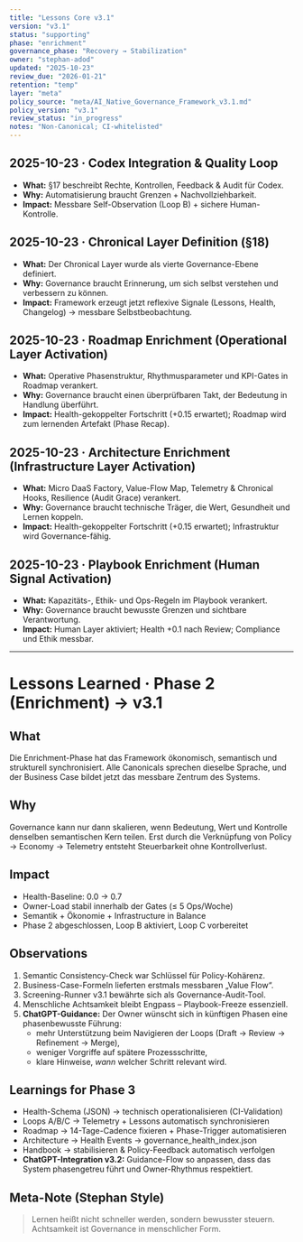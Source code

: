 ```yaml
---
title: "Lessons Core v3.1"
version: "v3.1"
status: "supporting"
phase: "enrichment"
governance_phase: "Recovery → Stabilization"
owner: "stephan-adod"
updated: "2025-10-23"
review_due: "2026-01-21"
retention: "temp"
layer: "meta"
policy_source: "meta/AI_Native_Governance_Framework_v3.1.md"
policy_version: "v3.1"
review_status: "in_progress"
notes: "Non-Canonical; CI-whitelisted"
---
```


## 2025-10-23 · Codex Integration & Quality Loop
- **What:** §17 beschreibt Rechte, Kontrollen, Feedback & Audit für Codex.
- **Why:** Automatisierung braucht Grenzen + Nachvollziehbarkeit.
- **Impact:** Messbare Self-Observation (Loop B) + sichere Human-Kontrolle.

## 2025-10-23 · Chronical Layer Definition (§18)
- **What:** Der Chronical Layer wurde als vierte Governance-Ebene definiert.
- **Why:** Governance braucht Erinnerung, um sich selbst verstehen und verbessern zu können.
- **Impact:** Framework erzeugt jetzt reflexive Signale (Lessons, Health, Changelog) → messbare Selbstbeobachtung.

## 2025-10-23 · Roadmap Enrichment (Operational Layer Activation)
- **What:** Operative Phasenstruktur, Rhythmusparameter und KPI-Gates in Roadmap verankert.
- **Why:** Governance braucht einen überprüfbaren Takt, der Bedeutung in Handlung überführt.
- **Impact:** Health-gekoppelter Fortschritt (+0.15 erwartet); Roadmap wird zum lernenden Artefakt (Phase Recap).

## 2025-10-23 · Architecture Enrichment (Infrastructure Layer Activation)
- **What:** Micro DaaS Factory, Value-Flow Map, Telemetry & Chronical Hooks, Resilience (Audit Grace) verankert.
- **Why:** Governance braucht technische Träger, die Wert, Gesundheit und Lernen koppeln.
- **Impact:** Health-gekoppelter Fortschritt (+0.15 erwartet); Infrastruktur wird Governance-fähig.

## 2025-10-23 · Playbook Enrichment (Human Signal Activation)
- **What:** Kapazitäts-, Ethik- und Ops-Regeln im Playbook verankert.  
- **Why:** Governance braucht bewusste Grenzen und sichtbare Verantwortung.  
- **Impact:** Human Layer aktiviert; Health +0.1 nach Review; Compliance und Ethik messbar.
---
# Lessons Learned · Phase 2 (Enrichment) → v3.1

## What
Die Enrichment-Phase hat das Framework ökonomisch, semantisch und strukturell synchronisiert.
Alle Canonicals sprechen dieselbe Sprache, und der Business Case bildet jetzt das messbare Zentrum des Systems.

## Why
Governance kann nur dann skalieren, wenn Bedeutung, Wert und Kontrolle denselben semantischen Kern teilen.
Erst durch die Verknüpfung von Policy → Economy → Telemetry entsteht Steuerbarkeit ohne Kontrollverlust.

## Impact
- Health-Baseline: 0.0 → 0.7  
- Owner-Load stabil innerhalb der Gates (≤ 5 Ops/Woche)  
- Semantik + Ökonomie + Infrastructure in Balance  
- Phase 2 abgeschlossen, Loop B aktiviert, Loop C vorbereitet

## Observations
1. Semantic Consistency-Check war Schlüssel für Policy-Kohärenz.  
2. Business-Case-Formeln lieferten erstmals messbaren „Value Flow“.  
3. Screening-Runner v3.1 bewährte sich als Governance-Audit-Tool.  
4. Menschliche Achtsamkeit bleibt Engpass – Playbook-Freeze essenziell.  
5. **ChatGPT-Guidance:** Der Owner wünscht sich in künftigen Phasen eine phasenbewusste Führung:
   - mehr Unterstützung beim Navigieren der Loops (Draft → Review → Refinement → Merge),
   - weniger Vorgriffe auf spätere Prozessschritte,
   - klare Hinweise, *wann* welcher Schritt relevant wird.

## Learnings for Phase 3
- Health-Schema (JSON) → technisch operationalisieren (CI-Validation)  
- Loops A/B/C → Telemetry + Lessons automatisch synchronisieren  
- Roadmap → 14-Tage-Cadence fixieren + Phase-Trigger automatisieren  
- Architecture → Health Events → governance_health_index.json  
- Handbook → stabilisieren & Policy-Feedback automatisch verfolgen  
- **ChatGPT-Integration v3.2:** Guidance-Flow so anpassen, dass das System phasengetreu führt und Owner-Rhythmus respektiert.

## Meta-Note (Stephan Style)
> Lernen heißt nicht schneller werden, sondern bewusster steuern.  
> Achtsamkeit ist Governance in menschlicher Form.

